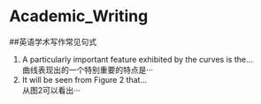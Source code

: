 ﻿# Academic_Writing
##英语学术写作常见句式   
1. A particularly important feature exhibited by the curves is the...   
 曲线表现出的一个特别重要的特点是···  
2. It will be seen from Figure 2 that...  
 从图2可以看出···